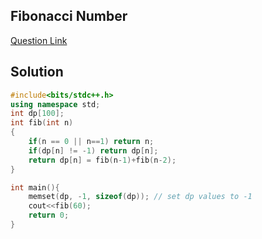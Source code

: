 ## Fibonacci Number

[Question Link](https://leetcode.com/problems/fibonacci-number/)

## Solution

```c++
#include<bits/stdc++.h>
using namespace std;
int dp[100];
int fib(int n)
{
    if(n == 0 || n==1) return n;
    if(dp[n] != -1) return dp[n];
    return dp[n] = fib(n-1)+fib(n-2);
}

int main(){
    memset(dp, -1, sizeof(dp)); // set dp values to -1
    cout<<fib(60);
    return 0;
}
```

